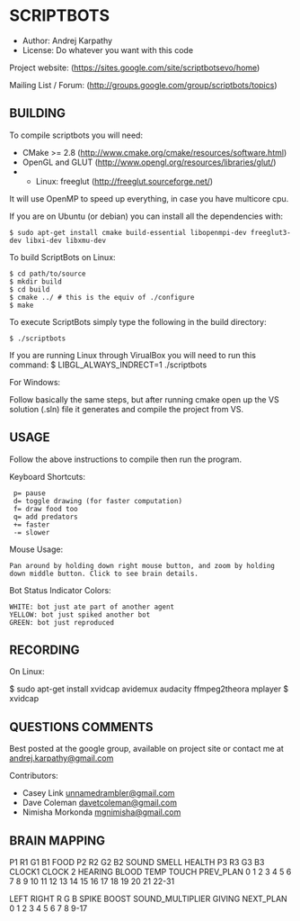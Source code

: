 SCRIPTBOTS
==========
* Author: Andrej Karpathy
* License: Do whatever you want with this code

Project website: 
(https://sites.google.com/site/scriptbotsevo/home)

Mailing List / Forum:
(http://groups.google.com/group/scriptbots/topics)

BUILDING
---------

To compile scriptbots you will need:

* CMake >= 2.8 (http://www.cmake.org/cmake/resources/software.html)
* OpenGL and GLUT (http://www.opengl.org/resources/libraries/glut/)
* * Linux: freeglut (http://freeglut.sourceforge.net/) 

It will use OpenMP to speed up everything, in case you have multicore cpu.

If you are on Ubuntu (or debian) you can install all the dependencies with:

    $ sudo apt-get install cmake build-essential libopenmpi-dev freeglut3-dev libxi-dev libxmu-dev

To build ScriptBots on Linux:

    $ cd path/to/source
    $ mkdir build
    $ cd build
    $ cmake ../ # this is the equiv of ./configure
    $ make

To execute ScriptBots simply type the following in the build directory:

    $ ./scriptbots

If you are running Linux through VirualBox you will need to run this command:
    $ LIBGL_ALWAYS_INDRECT=1 ./scriptbots

For Windows: 

Follow basically the same steps, but after running cmake open up the VS solution (.sln) file it generates and compile the project from VS.


USAGE
------

Follow the above instructions to compile then run the program.

Keyboard Shortcuts:

	 p= pause
	 d= toggle drawing (for faster computation)
	 f= draw food too
	 q= add predators
	 += faster
	 -= slower

Mouse Usage:

    Pan around by holding down right mouse button, and zoom by holding down middle button. Click to see brain details.

Bot Status Indicator Colors: 

    WHITE: bot just ate part of another agent
    YELLOW: bot just spiked another bot
    GREEN: bot just reproduced

RECORDING
---------

On Linux:

   $ sudo apt-get install xvidcap avidemux audacity ffmpeg2theora mplayer
   $ xvidcap


QUESTIONS COMMENTS 
------------------

Best posted at the google group, available on project site
or contact me at andrej.karpathy@gmail.com

Contributors:

* Casey Link <unnamedrambler@gmail.com>
* Dave Coleman <davetcoleman@gmail.com>
* Nimisha Morkonda <mgnimisha@gmail.com>

BRAIN MAPPING
------------

P1 R1 G1 B1 FOOD P2 R2 G2 B2 SOUND SMELL HEALTH P3 R3 G3 B3 CLOCK1 CLOCK 2 HEARING  BLOOD  TEMP   TOUCH  PREV_PLAN
0   1  2  3  4   5   6  7 8   9     10     11   12 13 14 15 16       17      18      19     20     21     22-31


LEFT RIGHT R G B SPIKE BOOST SOUND_MULTIPLIER GIVING  NEXT_PLAN
  0   1    2 3 4   5     6         7             8      9-17

